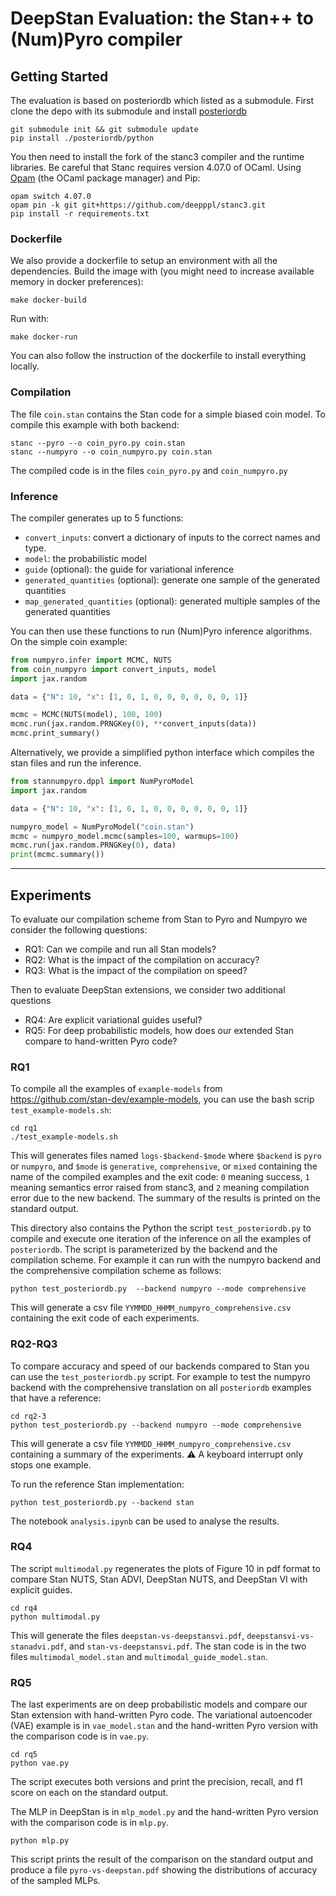 # DeepStan Evaluation: the Stan++ to (Num)Pyro compiler

## Getting Started

The evaluation is based on posteriordb which listed as a submodule.
First clone the depo with its submodule and install [posteriordb](https://github.com/stan-dev/posteriordb)
```
git submodule init && git submodule update
pip install ./posteriordb/python
```

You then need to install the fork of the stanc3 compiler and the runtime libraries.
Be careful that Stanc requires version 4.07.0 of OCaml.
Using [Opam](https://opam.ocaml.org/) (the OCaml package manager) and Pip:

```
opam switch 4.07.0
opam pin -k git git+https://github.com/deepppl/stanc3.git
pip install -r requirements.txt
```

### Dockerfile
We also provide a dockerfile to setup an environment with all the dependencies.
Build the image with (you might need to increase available memory in docker preferences):
```
make docker-build
```

Run with:
```
make docker-run
```

You can also follow the instruction of the dockerfile to install everything locally.


### Compilation
The file `coin.stan` contains the Stan code for a simple biased coin model.
To compile this example with both backend:
```
stanc --pyro --o coin_pyro.py coin.stan
stanc --numpyro --o coin_numpyro.py coin.stan
```
The compiled code is in the files `coin_pyro.py` and `coin_numpyro.py`


### Inference

The compiler generates up to 5 functions:
- `convert_inputs`: convert a dictionary of inputs to the correct names and type.
- `model`: the probabilistic model
- `guide` (optional): the guide for variational inference
- `generated_quantities` (optional): generate one sample of the generated quantities
- `map_generated_quantities` (optional): generated multiple samples of the generated quantities

You can then use these functions to run (Num)Pyro inference algorithms.
On the simple coin example:

```python
from numpyro.infer import MCMC, NUTS
from coin_numpyro import convert_inputs, model
import jax.random

data = {"N": 10, "x": [1, 0, 1, 0, 0, 0, 0, 0, 0, 1]}

mcmc = MCMC(NUTS(model), 100, 100)
mcmc.run(jax.random.PRNGKey(0), **convert_inputs(data))
mcmc.print_summary()
```

Alternatively, we provide a simplified python interface which compiles the stan files and run the inference.

```python
from stannumpyro.dppl import NumPyroModel
import jax.random

data = {"N": 10, "x": [1, 0, 1, 0, 0, 0, 0, 0, 0, 1]}

numpyro_model = NumPyroModel("coin.stan")
mcmc = numpyro_model.mcmc(samples=100, warmups=100)
mcmc.run(jax.random.PRNGKey(0), data)
print(mcmc.summary())
```

------------------------------------------------------------------

## Experiments

To evaluate our compilation scheme from Stan to Pyro and Numpyro we consider the following questions:
- RQ1: Can we compile and run all Stan models?
- RQ2: What is the impact of the compilation on accuracy?
- RQ3: What is the impact of the compilation on speed?

Then to evaluate DeepStan extensions, we consider two additional questions
- RQ4: Are explicit variational guides useful?
- RQ5: For deep probabilistic models, how does our extended Stan compare to hand-written Pyro code?

### RQ1

To compile all the examples of `example-models` from https://github.com/stan-dev/example-models, you can use the bash scrip `test_example-models.sh`:
```
cd rq1
./test_example-models.sh
```

This will generates files named `logs-$backend-$mode` where `$backend` is `pyro` or `numpyro`, and `$mode` is `generative`, `comprehensive`, or `mixed` containing the name of the compiled examples and the exit code:
`0` meaning success,
`1` meaning semantics error raised from stanc3,
and `2` meaning compilation error due to the new backend.
The summary of the results is printed on the standard output.

This directory also contains the Python the script `test_posteriordb.py` to compile and execute one iteration of the inference on all the examples of `posteriordb`.
The script is parameterized by the backend and the compilation scheme.
For example it can run with the numpyro backend and the comprehensive compilation scheme as follows:
```
python test_posteriordb.py  --backend numpyro --mode comprehensive
```

This will generate a csv file `YYMMDD_HHMM_numpyro_comprehensive.csv` containing the exit code of each experiments.

### RQ2-RQ3

To compare accuracy and speed of our backends compared to Stan you can use the `test_posteriordb.py` script.
For example to test the numpyro backend with the comprehensive translation on all `posteriordb` examples that have a reference:
```
cd rq2-3
python test_posteriordb.py --backend numpyro --mode comprehensive
```

This will generate a csv file `YYMMDD_HHMM_numpyro_comprehensive.csv` containing a summary of the experiments.
:warning: A keyboard interrupt only stops one example.

To run the reference Stan implementation:
```
python test_posteriordb.py --backend stan
```

The notebook `analysis.ipynb` can be used to analyse the results.

### RQ4

The script `multimodal.py` regenerates the plots of Figure 10 in pdf format to compare Stan NUTS, Stan ADVI, DeepStan NUTS, and DeepStan VI with explicit guides.

```
cd rq4
python multimodal.py
```

This will generate the files  `deepstan-vs-deepstansvi.pdf`, `deepstansvi-vs-stanadvi.pdf`, and `stan-vs-deepstansvi.pdf`.
The stan code is in the two files `multimodal_model.stan` and `multimodal_guide_model.stan`.

### RQ5

The last experiments are on deep probabilistic models and compare our Stan extension with hand-written Pyro code.
The variational autoencoder (VAE) example is in `vae_model.stan` and the hand-written Pyro version with the comparison code is in `vae.py`.

```
cd rq5
python vae.py
```

The script executes both versions and print the precision, recall, and f1 score on each on the standard output.

The MLP in DeepStan is in `mlp_model.py` and the hand-written Pyro version with the comparison code is in `mlp.py`.

```
python mlp.py
```

This script prints the result of the comparison on the standard output and produce a file `pyro-vs-deepstan.pdf` showing the distributions of accuracy of the sampled MLPs.
